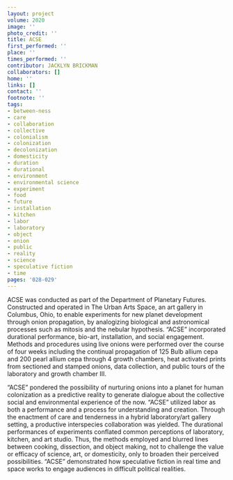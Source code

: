 ```yaml
---
layout: project
volume: 2020
image: ''
photo_credit: ''
title: ACSE
first_performed: ''
place: ''
times_performed: ''
contributor: JACKLYN BRICKMAN
collaborators: []
home: ''
links: []
contact: ''
footnote: ''
tags:
- between-ness
- care
- collaboration
- collective
- colonialism
- colonization
- decolonization
- domesticity
- duration
- durational
- environment
- environmental science
- experiment
- food
- future
- installation
- kitchen
- labor
- laboratory
- object
- onion
- public
- reality
- science
- speculative fiction
- time
pages: '028-029'
---
```


ACSE was conducted as part of the Department of Planetary Futures. Constructed and operated in The Urban Arts Space, an art gallery in Columbus, Ohio, to enable experiments for new planet development through onion propagation, by analogizing biological and astronomical processes such as mitosis and the nebular hypothesis. “ACSE” incorporated durational performance, bio-art, installation, and social engagement. Methods and procedures using live onions were performed over the course of four weeks including the continual propagation of 125 Bulb allium cepa and 200 pearl allium cepa through 4 growth chambers, heat activated prints from sectioned and stamped onions, data collection, and public tours of the laboratory and growth chamber III.

“ACSE” pondered the possibility of nurturing onions into a planet for human colonization as a predictive reality to generate dialogue about the collective social and environmental experience of the now. “ACSE” utilized labor as both a performance and a process for understanding and creation. Through the enactment of care and tenderness in a hybrid laboratory/art gallery setting, a productive interspecies collaboration was yielded. The durational performances of experiments conflated common perceptions of laboratory, kitchen, and art studio. Thus, the methods employed and blurred lines between cooking, dissection, and object making, not to challenge the value or efficacy of science, art, or domesticity, only to broaden their perceived possibilities. “ACSE” demonstrated how speculative fiction in real time and space works to engage audiences in difficult political realities.